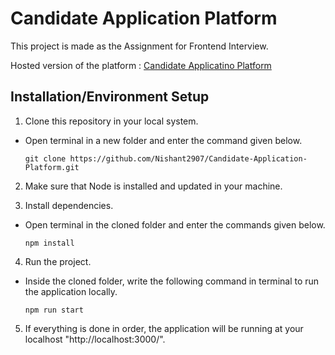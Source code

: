 # Candidate Application Platform

This project is made as the Assignment for Frontend Interview.

Hosted version of the platform :
[Candidate Applicatino Platform](https://candidate-application-platform-ten.vercel.app/)


## Installation/Environment Setup
1. Clone this repository in your local system.
* Open terminal in a new folder and enter the command given below.
   ```
   git clone https://github.com/Nishant2907/Candidate-Application-Platform.git
   ```

2. Make sure that Node is installed and updated in your machine.

3. Install dependencies.
* Open terminal in the cloned folder and enter the commands given below.
   ```
   npm install
   ```

4. Run the project.
* Inside the cloned folder, write the following command in terminal to run the application locally. 
   ```
   npm run start
   ```
   
5. If everything is done in order, the application will be running at your localhost "http://localhost:3000/".
